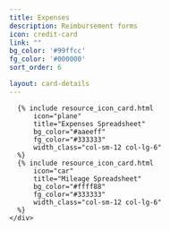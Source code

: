 ```yaml
---
title: Expenses
description: Reimbursement forms
icon: credit-card
link: ""
bg_color: '#99ffcc'
fg_color: '#000000'
sort_order: 6

layout: card-details
---
```


<div class="cards resources personal-resources">
  <div class="container">
    <div class="row">

      {% include resource_icon_card.html
          icon="plane"
          title="Expenses Spreadsheet"
          bg_color="#aaeeff"
          fg_color="#333333"
          width_class="col-sm-12 col-lg-6"
      %}
      {% include resource_icon_card.html
          icon="car"
          title="Mileage Spreadsheet"
          bg_color="#ffff88"
          fg_color="#333333"
          width_class="col-sm-12 col-lg-6"
      %}
    </div>
  </div>
</div>
